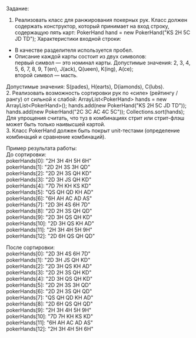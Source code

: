 Задание:
1. Реализовать класс для ранжирования покерных рук.
Класс должен содержать конструктор, который принимает на вход строку, содержащую пять карт: PokerHand hand = new PokerHand(&quot;KS 2H 5C JD TD&quot;);
Характеристики входной строки:
- В качестве разделителя используется пробел.
- Описание каждой карты состоит из двух символов:  
первый символ — это номинал карты. Допустимые значения: 2, 3, 4, 5, 6, 7, 8, 9, T(en), J(ack), Q(ueen), K(ing), A(ce);  
второй символ — масть.  

Допустимые значения: S(pades), H(earts), D(iamonds), C(lubs).  
2. Реализовать возможность сортировки рук по «силе» (рейтингу / рангу) от сильной к слабой: ArrayList&lt;PokerHand&gt; hands = new ArrayList&lt;PokerHand&gt;(); hands.add(new PokerHand(&quot;KS 2H 5C JD TD&quot;)); hands.add(new PokerHand(&quot;2C 3C AC 4C 5C&quot;)); Collections.sort(hands);  
Для упрощения считать, что туз в комбинациях стрит или стрит-флэш может быть только наивысшей картой.  
3. Класс PokerHand должен быть покрыт unit-тестами (определение комбинаций и сравнение комбинаций).  

Пример результата работы:  
До сортировки:  
pokerHands[0]: "2H 3H 4H 5H 6H"  
pokerHands[1]: "2D 2H 3S 3H QD"  
pokerHands[2]: "2D 2H 3S QH KD"  
pokerHands[3]: "2D 3H JS QH KD"  
pokerHands[4]: "7D 7H KH KS KD"  
pokerHands[5]: "QS QH QD KH AD"  
pokerHands[6]: "6H AH AC AD AS"  
pokerHands[7]: "2D 3H 4S 6H 7D"  
pokerHands[8]: "2D 2H 3S QH QD"  
pokerHands[9]: "2D 3H QS QH KD"  
pokerHands[10]: "2D 3H QS KH AD"  
pokerHands[11]: "2H 3H 4H 5H 9H"  
pokerHands[12]: "2D 6H QS QH QD"  

После сортировки:  
pokerHands[0]: "2D 3H 4S 6H 7D"  
pokerHands[1]: "2D 3H JS QH KD"  
pokerHands[2]: "2D 3H QS KH AD"  
pokerHands[3]: "2D 2H 3S QH KD"  
pokerHands[4]: "2D 3H QS QH KD"  
pokerHands[5]: "2D 2H 3S 3H QD"  
pokerHands[6]: "2D 2H 3S QH QD"  
pokerHands[7]: "QS QH QD KH AD"  
pokerHands[8]: "2D 6H QS QH QD"  
pokerHands[9]: "2H 3H 4H 5H 9H"  
pokerHands[10]: "7D 7H KH KS KD"  
pokerHands[11]: "6H AH AC AD AS"  
pokerHands[12]: "2H 3H 4H 5H 6H"  
